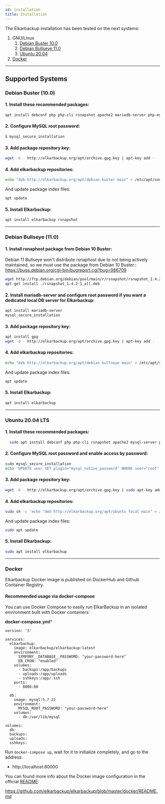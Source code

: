```yaml
---
id: installation
title: Installation
---
```


The Elkarbackup installation has been tested on the next systems:

  1. GNU/Linux
     1. [Debian Buster 10.0](#debian-buster-100)
     2. [Debian Bullseye 11.0](#debian-bullseye-110)
     3. [Ubuntu 20.04](#ubuntu-2004-lts)
  2. [Docker](#docker)

***
  
## Supported Systems

### Debian Buster (10.0)

#### 1. Install these recommended packages:

```sh
apt install debconf php php-cli rsnapshot apache2 mariadb-server php-mysql acl bzip2 php-xml libapache2-mod-php libssh2-1 mariadb-client gpg
```
#### 2. Configure MySQL root password:

```sh
$ mysql_secure_installation
```

#### 3. Add package repository key:

```sh
wget -O - http://elkarbackup.org/apt/archive.gpg.key | apt-key add -
```

#### 4. Add elkarbackup repositories:

```sh
echo "deb http://elkarbackup.org/apt/debian buster main" > /etc/apt/sources.list.d/elkarbackup.list
```
And update package index files:
    
```sh
apt update
```

#### 5. Install Elkarbackup:

```sh
apt install elkarbackup rsnapshot
```

***

### Debian Bullseye (11.0)

#### 1. Install rsnaphost package from Debian 10 Buster:

Debian 11 Bullseye won't distribute rsnaphost due to not being actively maintained, 
so we must use the package from Debian 10 Buster.: https://bugs.debian.org/cgi-bin/bugreport.cgi?bug=986709

```sh
wget http://ftp.debian.org/debian/pool/main/r/rsnapshot/rsnapshot_1.4.2-1_all.deb
apt-get install ./rsnapshot_1.4.2-1_all.deb
```

#### 2. Install mariadb-server and configure root password if you want a dedicated local DB server for Elkarbackup:

```sh
apt install mariadb-server
mysql_secure_installation
```

#### 3. Add package repository key:

```sh
apt install gpg
wget -O - http://elkarbackup.org/apt/archive.gpg.key | apt-key add -
```

#### 4. Add elkarbackup repositories:

```sh
echo "deb http://elkarbackup.org/apt/debian bullseye main" > /etc/apt/sources.list.d/elkarbackup.list
```
And update package index files:
    
```sh
apt update
```

#### 5. Install Elkarbackup:

```sh
apt install elkarbackup
```

***

 
  
### Ubuntu 20.04 LTS
  
#### 1. Install these recommended packages:

```sh
  sudo apt install debconf php php-cli rsnapshot apache2 mysql-server php-mysql acl bzip2 php-xml libapache2-mod-php libssh2-1 gpg
```
#### 2. Configure MySQL root password and enable access by password:

```sh
sudo mysql_secure_installation
echo 'UPDATE user SET plugin="mysql_native_password" WHERE user="root";' | sudo mysql -u root mysql
```

#### 3. Add package repository key:

```sh
wget -O - http://elkarbackup.org/apt/archive.gpg.key | sudo apt-key add -
```

#### 4. Add elkarbackup repositories:

```sh
sudo sh -c 'echo "deb http://elkarbackup.org/apt/ubuntu focal main" > /etc/apt/sources.list.d/elkarbackup.list'

```
And update package index files:
    
```sh
sudo apt update
```

#### 5. Install Elkarbackup:

```sh
sudo apt install elkarbackup
```

***

### Docker

Elkarbackup Docker image is published on DockerHub and Github Container Registry.

#### Recommended usage via docker-compose

You can use Docker Compose to easily run ElkarBackup in an isolated environment built with Docker containers:


**docker-compose.yml***

```
version: '3'

services:
  elkarbackup:
    image: elkarbackup/elkarbackup:latest
    environment:
      SYMFONY__DATABASE__PASSWORD: "your-password-here"
      EB_CRON: "enabled"
    volumes:
      - backups:/app/backups
      - uploads:/app/uploads
      - sshkeys:/app/.ssh
    ports:
      - 8000:80
    
  db:
    image: mysql:5.7.22
    environment:
      MYSQL_ROOT_PASSWORD: "your-password-here"
    volumes:
      - db:/var/lib/mysql

volumes:
  db:
  backups:
  uploads:
  sshkeys:
```

Run `docker-compose up`, wait for it to initialize completely, and go to the address:

- http://localhost:80000


You can found more info about the Docker image configuration in the official [README](https://github.com/elkarbackup/elkarbackup/blob/master/docker/README.md):

https://github.com/elkarbackup/elkarbackup/blob/master/docker/README.md